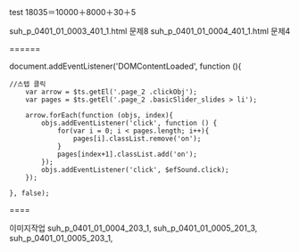 test
18035＝10000＋8000＋30＋5


suh_p_0401_01_0003_401_1.html 문제8
suh_p_0401_01_0004_401_1.html 문제4



======





document.addEventListener('DOMContentLoaded', function (){

    //스텝 클릭
		var arrow = $ts.getEl('.page_2 .clickObj');
		var pages = $ts.getEl('.page_2 .basicSlider_slides > li');

		arrow.forEach(function (objs, index){
			objs.addEventListener('click', function () {
				for(var i = 0; i < pages.length; i++){
					pages[i].classList.remove('on');
				}
				pages[index+1].classList.add('on');
			});
			objs.addEventListener('click', $efSound.click);
		});
    
	}, false);



====


이미지작업
suh_p_0401_01_0004_203_1, 
suh_p_0401_01_0005_201_3, 
suh_p_0401_01_0005_203_1, 

